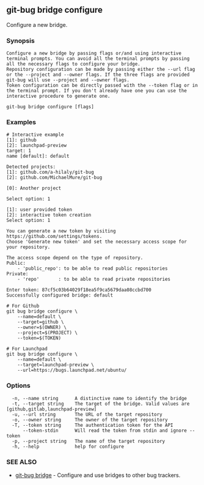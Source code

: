 ## git-bug bridge configure

Configure a new bridge.

### Synopsis

	Configure a new bridge by passing flags or/and using interactive terminal prompts. You can avoid all the terminal prompts by passing all the necessary flags to configure your bridge.
	Repository configuration can be made by passing either the --url flag or the --project and --owner flags. If the three flags are provided git-bug will use --project and --owner flags.
	Token configuration can be directly passed with the --token flag or in the terminal prompt. If you don't already have one you can use the interactive procedure to generate one.

```
git-bug bridge configure [flags]
```

### Examples

```
# Interactive example
[1]: github
[2]: launchpad-preview
target: 1
name [default]: default

Detected projects:
[1]: github.com/a-hilaly/git-bug
[2]: github.com/MichaelMure/git-bug

[0]: Another project

Select option: 1

[1]: user provided token
[2]: interactive token creation
Select option: 1

You can generate a new token by visiting https://github.com/settings/tokens.
Choose 'Generate new token' and set the necessary access scope for your repository.

The access scope depend on the type of repository.
Public:
	- 'public_repo': to be able to read public repositories
Private:
	- 'repo'       : to be able to read private repositories

Enter token: 87cf5c03b64029f18ea5f9ca5679daa08ccbd700
Successfully configured bridge: default

# For Github
git bug bridge configure \
    --name=default \
    --target=github \
    --owner=$(OWNER) \
    --project=$(PROJECT) \
    --token=$(TOKEN)

# For Launchpad
git bug bridge configure \
    --name=default \
    --target=launchpad-preview \
    --url=https://bugs.launchpad.net/ubuntu/
```

### Options

```
  -n, --name string      A distinctive name to identify the bridge
  -t, --target string    The target of the bridge. Valid values are [github,gitlab,launchpad-preview]
  -u, --url string       The URL of the target repository
  -o, --owner string     The owner of the target repository
  -T, --token string     The authentication token for the API
      --token-stdin      Will read the token from stdin and ignore --token
  -p, --project string   The name of the target repository
  -h, --help             help for configure
```

### SEE ALSO

* [git-bug bridge](git-bug_bridge.md)	 - Configure and use bridges to other bug trackers.

